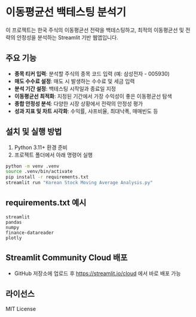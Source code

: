 # 이동평균선 백테스팅 분석기

이 프로젝트는 한국 주식의 이동평균선 전략을 백테스팅하고, 최적의 이동평균선 및 전략의 안정성을 분석하는 Streamlit 기반 웹앱입니다.

## 주요 기능
- **종목 티커 입력**: 분석할 주식의 종목 코드 입력 (예: 삼성전자 - 005930)
- **매도 수수료 설정**: 매도 시 발생하는 수수료 및 세금 입력
- **분석 기간 설정**: 백테스팅 시작일과 종료일 지정
- **이동평균선 최적화**: 지정된 기간에서 가장 수익성이 좋은 이동평균선 탐색
- **종합 안정성 분석**: 다양한 시장 상황에서 전략의 안정성 평가
- **성과 지표 및 차트 시각화**: 수익률, 샤프비율, 최대낙폭, 매매빈도 등

## 설치 및 실행 방법
1. Python 3.11+ 환경 준비
2. 프로젝트 폴더에서 아래 명령어 실행

```bash
python -m venv .venv
source .venv/bin/activate
pip install -r requirements.txt
streamlit run "Korean Stock Moving Average Analysis.py"
```

## requirements.txt 예시
```
streamlit
pandas
numpy
finance-datareader
plotly
```

## Streamlit Community Cloud 배포
- GitHub 저장소에 업로드 후 https://streamlit.io/cloud 에서 바로 배포 가능

## 라이선스
MIT License
